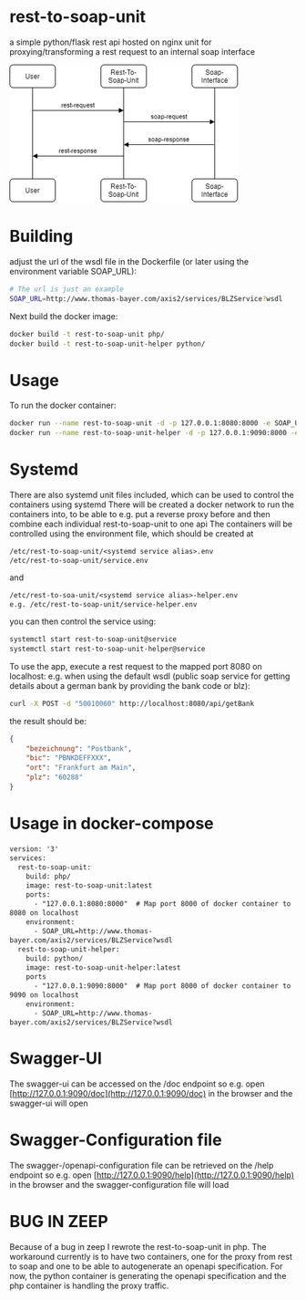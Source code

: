 
# rest-to-soap-unit

a simple python/flask rest api hosted on nginx unit for proxying/transforming a rest request to an internal soap interface  

![Diagram](diagram.png)

# Building

adjust the url of the wsdl file in the Dockerfile (or later using the environment variable SOAP_URL):

```bash
# The url is just an example
SOAP_URL=http://www.thomas-bayer.com/axis2/services/BLZService?wsdl
```

Next build the docker image:

```bash
docker build -t rest-to-soap-unit php/
docker build -t rest-to-soap-unit-helper python/
```

# Usage

To run the docker container:

```bash
docker run --name rest-to-soap-unit -d -p 127.0.0.1:8080:8000 -e SOAP_URL=http://www.thomas-bayer.com/axis2/services/BLZService?wsdl rest-to-soap-unit
docker run --name rest-to-soap-unit-helper -d -p 127.0.0.1:9090:8000 -e SOAP_URL=http://www.thomas-bayer.com/axis2/services/BLZService?wsdl rest-to-soap-unit-helper
```

# Systemd

There are also systemd unit files included, which can be used to control the containers using systemd
There will be created a docker network to run the containers into, to be able to e.g. put a reverse proxy before and then combine each individual rest-to-soap-unit to one api
The containers will be controlled using the environment file, which should be created at
```
/etc/rest-to-soap-unit/<systemd service alias>.env
/etc/rest-to-soap-unit/service.env
```
and
```
/etc/rest-to-soa-unit/<systemd service alias>-helper.env
e.g. /etc/rest-to-soap-unit/service-helper.env
```
you can then control the service using:
```bash
systemctl start rest-to-soap-unit@service
systemctl start rest-to-soap-unit-helper@service
```

To use the app, execute a rest request to the mapped port 8080 on localhost:
e.g. when using the default wsdl (public soap service for getting details about a german bank by providing the bank code or blz):

```bash
curl -X POST -d "50010060" http://localhost:8080/api/getBank
```

the result should be:

```json
{
    "bezeichnung": "Postbank",
    "bic": "PBNKDEFFXXX",
    "ort": "Frankfurt am Main",
    "plz": "60288"
}
```

# Usage in docker-compose

```docker
version: '3'
services:
  rest-to-soap-unit:
    build: php/
    image: rest-to-soap-unit:latest
    ports:
      - "127.0.0.1:8080:8000"  # Map port 8000 of docker container to 8080 on localhost
    environment:
      - SOAP_URL=http://www.thomas-bayer.com/axis2/services/BLZService?wsdl
  rest-to-soap-unit-helper:
    build: python/
    image: rest-to-soap-unit-helper:latest
    ports
      - "127.0.0.1:9090:8000"  # Map port 8000 of docker container to 9090 on localhost
    environment:
      - SOAP_URL=http://www.thomas-bayer.com/axis2/services/BLZService?wsdl
```

# Swagger-UI

The swagger-ui can be accessed on the /doc endpoint
so e.g. open [http://127.0.0.1:9090/doc](http://127.0.0.1:9090/doc) in the browser and the swagger-ui will open

# Swagger-Configuration file

The swagger-/openapi-configuration file can be retrieved on the /help endpoint
so e.g. open [http://127.0.0.1:9090/help](http://127.0.0.1:9090/help) in the browser and the swagger-configuration file will load

# BUG IN ZEEP

Because of a bug in zeep I rewrote the rest-to-soap-unit in php.
The workaround currently is to have two containers, one for the proxy from rest to soap and one to be able to autogenerate an openapi specification.
For now, the python container is generating the openapi specification
and the php container is handling the proxy traffic.
